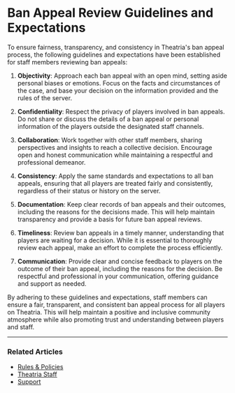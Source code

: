 # Ban Appeal Review Guidelines and Expectations

To ensure fairness, transparency, and consistency in Theatria's ban appeal process, the following guidelines and expectations have been established for staff members reviewing ban appeals:

1. **Objectivity**: Approach each ban appeal with an open mind, setting aside personal biases or emotions. Focus on the facts and circumstances of the case, and base your decision on the information provided and the rules of the server.

2. **Confidentiality**: Respect the privacy of players involved in ban appeals. Do not share or discuss the details of a ban appeal or personal information of the players outside the designated staff channels.

3. **Collaboration**: Work together with other staff members, sharing perspectives and insights to reach a collective decision. Encourage open and honest communication while maintaining a respectful and professional demeanor.

4. **Consistency**: Apply the same standards and expectations to all ban appeals, ensuring that all players are treated fairly and consistently, regardless of their status or history on the server.

5. **Documentation**: Keep clear records of ban appeals and their outcomes, including the reasons for the decisions made. This will help maintain transparency and provide a basis for future ban appeal reviews.

6. **Timeliness**: Review ban appeals in a timely manner, understanding that players are waiting for a decision. While it is essential to thoroughly review each appeal, make an effort to complete the process efficiently.

7. **Communication**: Provide clear and concise feedback to players on the outcome of their ban appeal, including the reasons for the decision. Be respectful and professional in your communication, offering guidance and support as needed.

By adhering to these guidelines and expectations, staff members can ensure a fair, transparent, and consistent ban appeal process for all players on Theatria. This will help maintain a positive and inclusive community atmosphere while also promoting trust and understanding between players and staff.

---

### Related Articles

- [Rules & Policies](README.md)
- [Theatria Staff](../support/staff/README.md)
- [Support](../support/README.md)